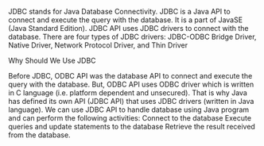 JDBC stands for Java Database Connectivity. JDBC is a Java API to connect and execute the query with the database. It is a part of JavaSE (Java Standard Edition). JDBC API uses JDBC drivers to connect with the database. There are four types of JDBC drivers:
   JDBC-ODBC Bridge Driver,
   Native Driver,
   Network Protocol Driver, and
   Thin Driver

Why Should We Use JDBC

Before JDBC, ODBC API was the database API to connect and execute the query with the database. But, ODBC API uses ODBC driver which is written in C language (i.e. platform dependent and unsecured). That is why Java has defined its own API (JDBC API) that uses JDBC drivers (written in Java language).
We can use JDBC API to handle database using Java program and can perform the following activities:
    Connect to the database
    Execute queries and update statements to the database
    Retrieve the result received from the database.

